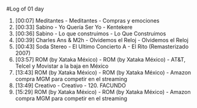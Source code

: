 #Log of 01 day

1. [00:07] Meditantes - Meditantes - Compras y emociones
1. [00:33] Sabino - Yo Quería Ser Yo - Kentekere
1. [00:36] Sabino - Lo que construimos - Lo Que Construimos
1. [00:39] Charles Ans & M2h - Olvidemos el Reloj - Olvidemos el Reloj
1. [00:43] Soda Stereo - El Ultimo Concierto A - El Rito (Remasterizado 2007)
1. [03:57] ROM (by Xataka México) - ROM (by Xataka México) - AT&T, Telcel y Movistar a la baja en México
1. [13:43] ROM (by Xataka México) - ROM (by Xataka México) - Amazon compra MGM para competir en el streaming
1. [13:49] Creativo - Creativo - 120. FACUNDO
1. [15:29] ROM (by Xataka México) - ROM (by Xataka México) - Amazon compra MGM para competir en el streaming
